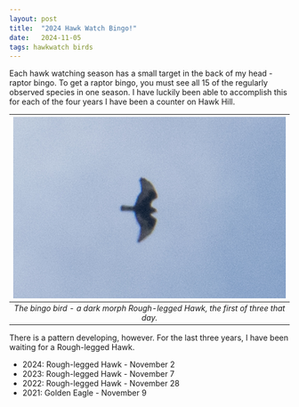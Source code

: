 ```yaml
---
layout: post
title:  "2024 Hawk Watch Bingo!"
date:   2024-11-05
tags: hawkwatch birds
---
```


Each hawk watching season has a small target in the back of my head - raptor bingo. To get a raptor bingo, you must see all 15 of the regularly observed species in one season. I have luckily been able to accomplish this for each of the four years I have been a counter on Hawk Hill. 

<!--more-->

|![Image](/assets/images/2024-11-02_RLHA.jpg)|
|:--:| 
| *The bingo bird - a dark morph Rough-legged Hawk, the first of three that day.* |

There is a pattern developing, however. For the last three years, I have been waiting for a Rough-legged Hawk. 
- 2024: Rough-legged Hawk - November 2
- 2023: Rough-legged Hawk - November 7
- 2022: Rough-legged Hawk - November 28
- 2021: Golden Eagle - November 9
